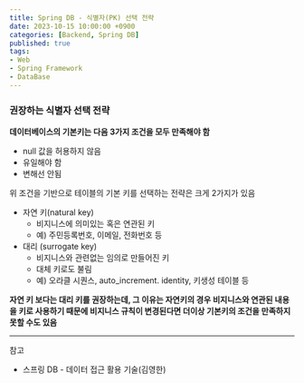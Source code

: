 ```yaml
---
title: Spring DB - 식별자(PK) 선택 전략
date: 2023-10-15 10:00:00 +0900
categories: [Backend, Spring DB]
published: true
tags:
- Web
- Spring Framework
- DataBase
---
```


### 권장하는 식별자 선택 전략
**데이터베이스의 기본키는 다음 3가지 조건을 모두 만족해야 함**
  - null 값을 허용하지 않음
  - 유일해야 함
  - 변해선 안됨

위 조건을 기반으로 테이블의 기본 키를 선택하는 전략은 크게 2가지가 있음
  - 자연 키(natural key)
    - 비지니스에 의미있는 혹은 연관된 키
    - 예) 주민등록번호, 이메일, 전화번호 등
  - 대리 (surrogate key)
    - 비지니스와 관련없는 임의로 만들어진 키
    - 대체 키로도 불림
    - 예) 오라클 시퀀스, auto_increment. identity, 키생성 테이블 등

**자연 키 보다는 대리 키를 권장하는데, 그 이유는 자연키의 경우 비지니스와 연관된 내용을 키로 사용하기 때문에 비지니스 규칙이 변경된다면 더이상 기본키의 조건을 만족하지 못할 수도 있음**

---
참고
 - 스프링 DB - 데이터 접근 활용 기술(김영한)
